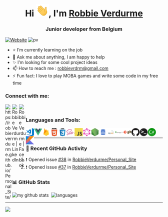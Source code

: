
<h1 align="center"> Hi <img src="https://raw.githubusercontent.com/ABSphreak/ABSphreak/master/gifs/Hi.gif" width="40px" />, I'm <a href="https://robbieverdurme.github.io/Personal_Site/">Robbie Verdurme</a> </h1>
<h3 align="center"> Junior developer from Belgium</h3>

[![Website](https://img.shields.io/website?label=RobbieVerdurme&style=for-the-badge&url=https://robbieverdurme.github.io/Personal_Site/)](https://robbieverdurme.github.io/Personal_Site/)
![pv](https://pageview.vercel.app/?github_user=RobbieVerdurme)

- :star: I’m currently learning on the job
- :speech_balloon: Ask me about anything, I am happy to help
- :sparkles: I’m looking for some cool project ideas
- :mailbox: How to reach me : robbievrdrm@gmail.com
- :zap: Fun fact: I love to play MOBA games and write some code in my free time

### Connect with me:

[<img align="left" alt="https://robbieverdurme.github.io/Personal_Site/" width="22px" src="https://camo.githubusercontent.com/9f9d124d411068111c0c4707b245a3461c5c1171f7310b802c1be1353c68c93d/68747470733a2f2f6564656e742e6769746875622e696f2f537570657254696e7949636f6e732f696d616765732f7376672f6368726f6d652e737667" />][website]
[<img align="left" alt="Robbie Verdurme | LinkedIn" width="22px" src="https://camo.githubusercontent.com/c8a9c5b414cd812ad6a97a46c29af67239ddaeae08c41724ff7d945fb4c047e5/68747470733a2f2f6564656e742e6769746875622e696f2f537570657254696e7949636f6e732f696d616765732f7376672f6c696e6b6564696e2e737667" />][linkedin]
[<img align="left" alt="Robbie Verdurme | Facebook" width="22px" src="https://camo.githubusercontent.com/8f245234577766478eaf3ee72b0615e99bb9ef3eaa56e1c37f75692811181d5c/68747470733a2f2f6564656e742e6769746875622e696f2f537570657254696e7949636f6e732f696d616765732f7376672f66616365626f6f6b2e737667" />][facebook]

<br />

### Languages and Tools:

<img align="left" alt="Visual Studio Code" width="26px" src="https://raw.githubusercontent.com/github/explore/80688e429a7d4ef2fca1e82350fe8e3517d3494d/topics/visual-studio-code/visual-studio-code.png" />
<img align="left" alt="Vue" width="26px" src="https://raw.githubusercontent.com/github/explore/80688e429a7d4ef2fca1e82350fe8e3517d3494d/topics/vue/vue.png" />
<img align="left" alt="Firebase" width="26px" src="https://raw.githubusercontent.com/github/explore/80688e429a7d4ef2fca1e82350fe8e3517d3494d/topics/firebase/firebase.png" />
<img align="left" alt="HTML5" width="26px" src="https://raw.githubusercontent.com/github/explore/80688e429a7d4ef2fca1e82350fe8e3517d3494d/topics/html/html.png" />
<img align="left" alt="CSS3" width="26px" src="https://raw.githubusercontent.com/github/explore/80688e429a7d4ef2fca1e82350fe8e3517d3494d/topics/css/css.png" />
<img align="left" alt="Sass" width="26px" src="https://raw.githubusercontent.com/github/explore/80688e429a7d4ef2fca1e82350fe8e3517d3494d/topics/sass/sass.png" />
<img align="left" alt="JavaScript" width="26px" src="https://raw.githubusercontent.com/github/explore/80688e429a7d4ef2fca1e82350fe8e3517d3494d/topics/javascript/javascript.png" />
<img align="left" alt="GraphQL" width="26px" src="https://raw.githubusercontent.com/github/explore/80688e429a7d4ef2fca1e82350fe8e3517d3494d/topics/graphql/graphql.png" />
<img align="left" alt="Node.js" width="26px" src="https://raw.githubusercontent.com/github/explore/80688e429a7d4ef2fca1e82350fe8e3517d3494d/topics/nodejs/nodejs.png" />
<img align="left" alt="SQL" width="26px" src="https://raw.githubusercontent.com/github/explore/80688e429a7d4ef2fca1e82350fe8e3517d3494d/topics/sql/sql.png" />
<img align="left" alt="MySQL" width="26px" src="https://raw.githubusercontent.com/github/explore/80688e429a7d4ef2fca1e82350fe8e3517d3494d/topics/mysql/mysql.png" />
<img align="left" alt="MongoDB" width="26px" src="https://raw.githubusercontent.com/github/explore/80688e429a7d4ef2fca1e82350fe8e3517d3494d/topics/mongodb/mongodb.png" />
<img align="left" alt="Git" width="26px" src="https://raw.githubusercontent.com/github/explore/80688e429a7d4ef2fca1e82350fe8e3517d3494d/topics/git/git.png" />
<img align="left" alt="GitHub" width="26px" src="https://raw.githubusercontent.com/github/explore/78df643247d429f6cc873026c0622819ad797942/topics/github/github.png" />
<img align="left" alt="Terminal" width="26px" src="https://raw.githubusercontent.com/github/explore/80688e429a7d4ef2fca1e82350fe8e3517d3494d/topics/terminal/terminal.png" />
<img align="left" alt="C#" width="26px" src="https://raw.githubusercontent.com/github/explore/80688e429a7d4ef2fca1e82350fe8e3517d3494d/topics/csharp/csharp.png" />
<img align="left" alt="Kotlin" width="26px" src="https://raw.githubusercontent.com/github/explore/80688e429a7d4ef2fca1e82350fe8e3517d3494d/topics/kotlin/kotlin.png" />
<br />

---
### :scroll: Recent GitHub Activity
<!--START_SECTION:activity-->
1. ❗️ Opened issue [#38](https://github.com/RobbieVerdurme/Personal_Site/issues/38) in [RobbieVerdurme/Personal_Site](https://github.com/RobbieVerdurme/Personal_Site)
2. ❗️ Opened issue [#37](https://github.com/RobbieVerdurme/Personal_Site/issues/37) in [RobbieVerdurme/Personal_Site](https://github.com/RobbieVerdurme/Personal_Site)
<!--END_SECTION:activity-->

### :bar_chart: GitHub Stats
<p>
  <img src="https://github-readme-stats.vercel.app/api?username=RobbieVerdurme&show_icons=true&theme=buefy" alt="my github stats" width="420"/>
  &nbsp;<img src="https://github-readme-stats.vercel.app/api/top-langs/?username=RobbieVerdurme&layout=compact" alt="languages" height="165">
</p>

---

<a href="https://github.com/RobbieVerdurme" alt="https://github.com/RobbieVerdurme"><img src="https://img.shields.io/static/v1?style=for-the-badge&label=CREATED%20BY&message=RobbieVerdurme"></a>

[website]: https://robbieverdurme.github.io/Personal_Site/
[facebook]: https://www.facebook.com/robbie.verdurme
[linkedin]: https://www.linkedin.com/in/robbie-verdurme/
